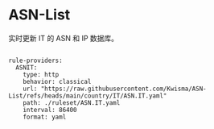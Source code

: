 
# ASN-List

实时更新 IT 的 ASN 和 IP 数据库。

<pre><code class="language-javascript">
rule-providers:
  ASNIT:
    type: http
    behavior: classical
    url: "https://raw.githubusercontent.com/Kwisma/ASN-List/refs/heads/main/country/IT/ASN.IT.yaml"
    path: ./ruleset/ASN.IT.yaml
    interval: 86400
    format: yaml
</code></pre>